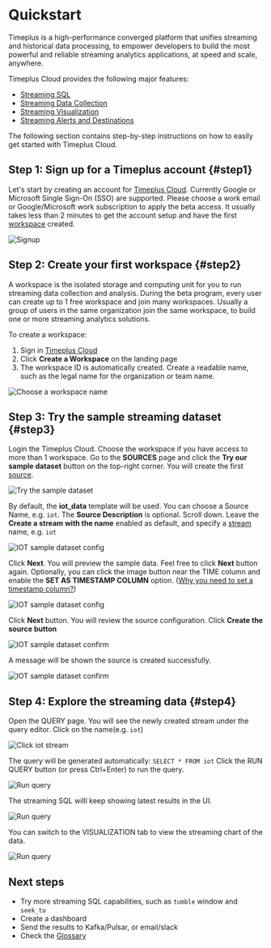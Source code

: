 # Quickstart

Timeplus is a high-performance converged platform that unifies streaming and historical data processing, to empower developers to build the most powerful and reliable streaming analytics applications, at speed and scale, anywhere. 

Timeplus Cloud provides the following major features:

* [Streaming SQL](query-syntax)
* [Streaming Data Collection](ingestion)
* [Streaming Visualization](viz)
* [Streaming Alerts and Destinations](destination)

The following section contains step-by-step instructions on how to easily get started with Timeplus Cloud.

## Step 1: Sign up for a Timeplus account {#step1}

Let's start by creating an account for [Timeplus Cloud](https://beta.timeplus.cloud). Currently Google or Microsoft Single Sign-On (SSO) are supported. Please choose a work email or Google/Microsoft work subscription to apply the beta access. It usually takes less than 2 minutes to get the account setup and have the first [workspace](glossary#workspace) created.

![Signup](/img/signup_screen.png)

## Step 2: Create your first workspace {#step2}

A workspace is the isolated storage and computing unit for you to run streaming data collection and analysis. During the beta program, every user can create up to 1 free workspace and join many workspaces. Usually a group of users in the same organization join the same workspace, to build one or more streaming analytics solutions.

To create a workspace:

1. Sign in [Timeplus Cloud](https://beta.timeplus.cloud)
2. Click **Create a Workspace** on the landing page
3. The workspace ID is automatically created. Create a readable name, such as the legal name for the organization or team name.

![Choose a workspace name](/img/workspace_name.png)



## Step 3: Try the sample streaming dataset {#step3}

Login the Timeplus Cloud. Choose the workspace if you have access to more than 1 workspace. Go to the **SOURCES** page and click the **Try our sample dataset** button on the top-right corner. You will create the first [source](glossary#source).

![Try the sample dataset](/img/sampledata.png)

By default, the **iot_data** template will be used. You can choose a Source Name, e.g. `iot`. The **Source Description** is optional. Scroll down. Leave the **Create a stream with the name** enabled as default, and specify a [stream](glossary#stream) name, e.g. `iot`

![IOT sample dataset config](/img/sampledata_cfg.png)

Click **Next**. You will preview the sample data. Feel free to click **Next** button again. Optionally, you can click the image button near the TIME column and enable the **SET AS TIMESTAMP COLUMN** option. ([Why you need to set a timestamp column?](glossary#timestamp-column))

![IOT sample dataset config](/img/sampledata_ts.png)

Click **Next** button. You will review the source configuration. Click **Create the source button**

![IOT sample dataset confirm](/img/sampledata_confirm.png)

A message will be shown the source is created successfully.

![IOT sample dataset confirm](/img/sampledata_ok.png)

## Step 4: Explore the streaming data {#step4}

Open the QUERY page. You will see the newly created stream under the query editor. Click on the name(e.g. `iot`)

![Click iot stream](/img/sampledata_click_iot.png)

The query will be generated automatically: `SELECT * FROM iot` Click the RUN QUERY button (or press Ctrl+Enter) to run the query.

![Run query](/img/sampledata_click_run_bn.png)

The streaming SQL willl keep showing latest results in the UI.

![Run query](/img/sampledata_click_query_live.png)

You can switch to the VISUALIZATION tab to view the streaming chart of the data.

![Run query](/img/sampledata_click_viz.png)

## Next steps

* Try more streaming SQL capabilities, such as `tumble` window and `seek_to`
* Create a dashboard
* Send the results to Kafka/Pulsar, or email/slack
* Check the [Glossary](glossary)

